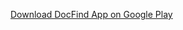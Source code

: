 [Download DocFind App on Google Play]([https://play.google.com/store/apps/details?id=com.docfind.pakistandoctors])
